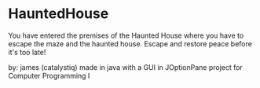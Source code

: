 # HauntedHouse

You have entered the premises of the Haunted House where you have to escape the maze and the haunted house. Escape and restore peace before it's too late!

by: james (catalystiq)
made in java with a GUI in JOptionPane
project for Computer Programming I
